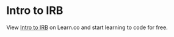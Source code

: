 # Intro to IRB
<p class='util--hide'>View <a href='https://learn.co/lessons/phrg-irb-readme'>Intro to IRB</a> on Learn.co and start learning to code for free.</p>
